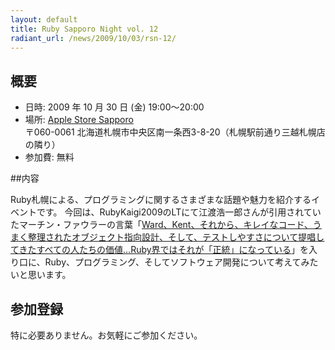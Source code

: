 ```yaml
---
layout: default
title: Ruby Sapporo Night vol. 12
radiant_url: /news/2009/10/03/rsn-12/
---
```

## 概要

- 日時: 2009 年 10 月 30 日 (金) 19:00〜20:00
- 場所: [Apple Store Sapporo](http://www.apple.com/jp/retail/sapporo/map/) <br/>〒060-0061 北海道札幌市中央区南一条西3-8-20（札幌駅前通り三越札幌店の隣り）
- 参加費: 無料

##内容

Ruby札幌による、プログラミングに関するさまざまな話題や魅力を紹介するイベントです。 今回は、RubyKaigi2009のLTにて江渡浩一郎さんが引用されていたマーチン・ファウラーの言葉「[Ward、Kent、それから、キレイなコード、うまく整理されたオブジェクト指向設計、そして、テストしやすさについて提唱してきたすべての人たちの価値…Ruby界ではそれが「正統」になっている](http://capsctrl.que.jp/kdmsnr/wiki/bliki/?RailsConf2007)」を入り口に、Ruby、プログラミング、そしてソフトウェア開発について考えてみたいと思います。

## 参加登録

特に必要ありません。お気軽にご参加ください。
